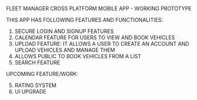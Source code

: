 FLEET MANAGER CROSS PLATFORM MOBILE APP - WORKING PROTOTYPE 

THIS APP HAS FOLLOWING FEATURES AND FUNCTIONALITIES:

1.  SECURE LOGIN AND SIGNUP FEATURES 
2.  CALENDAR FEATURE FOR USERS TO VIEW AND BOOK VEHICLES 
3.  UPLOAD FEATURE: IT ALLOWS A USER TO CREATE AN ACCOUNT AND UPLOAD VEHICLES AND MANAGE THEM 
4.  ALLOWS PUBLIC TO BOOK VEHICLES FROM A LIST 
5.  SEARCH FEATURE 

UPCOMING FEATURE/WORK: 

5.  RATING SYSTEM 
6.  UI UPGRADE 

